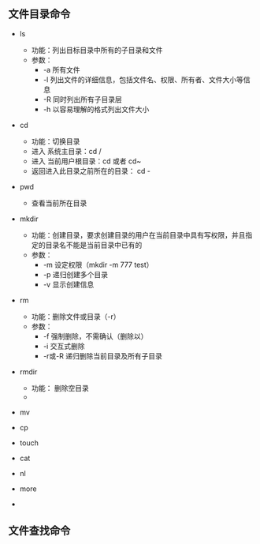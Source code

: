 ## 文件目录命令
* ls
  * 功能：列出目标目录中所有的子目录和文件
  * 参数：
    * -a 所有文件
    * -l 列出文件的详细信息，包括文件名、权限、所有者、文件大小等信息
    * -R 同时列出所有子目录层
    * -h 以容易理解的格式列出文件大小
* cd
  * 功能：切换目录
  * 进入 系统主目录：cd / 
  * 进入 当前用户根目录：cd 或者 cd~
  * 返回进入此目录之前所在的目录： cd -
* pwd
  * 查看当前所在目录
  
* mkdir
  * 功能：创建目录，要求创建目录的用户在当前目录中具有写权限，并且指定的目录名不能是当前目录中已有的
  * 参数：
    * -m 设定权限（mkdir -m 777 test）
    * -p 递归创建多个目录
    * -v 显示创建信息
* rm
  * 功能：删除文件或目录（-r）
  * 参数：
    * -f 强制删除，不需确认（删除以）
    * -i 交互式删除
    * -r或-R 递归删除当前目录及所有子目录
* rmdir
  * 功能： 删除空目录
  * 
* mv

* cp

* touch

* cat

* nl

* more

* 

## 文件查找命令
